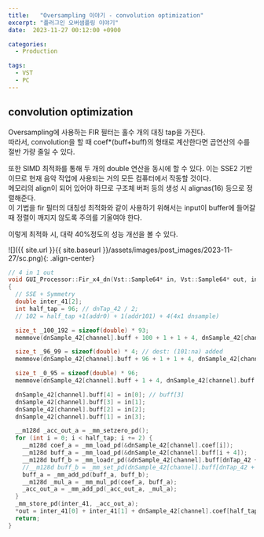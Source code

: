 ```yaml
---
title:   "Oversampling 이야기 - convolution optimization"
excerpt: "플러그인 오버샘플링 이야기"
date:  2023-11-27 00:12:00 +0900

categories:
  - Production

tags:
  - VST
  - PC
---
```


## convolution optimization  

Oversampling에 사용하는 FIR 필터는 홀수 개의 대칭 tap을 가진다.  
따라서, convolution을 할 때 coef*(buff+buff)의 형태로 계산한다면 곱연산의 수를 절반 가량 줄일 수 있다.  

또한 SIMD 최적화를 통해 두 개의 double 연산을 동시에 할 수 있다. 이는 SSE2 기반이므로 현재 음악 작업에 사용되는 거의 모든 컴퓨터에서 작동할 것이다.  
메모리의 align이 되어 있어야 하므로 구조체 버퍼 등의 생성 시 alignas(16) 등으로 정렬해준다.  
이 기법을 fir 필터의 대칭성 최적화와 같이 사용하기 위해서는 input이 buffer에 들어갈 때 정렬이 깨지지 않도록 주의를 기울여야 한다.  

이렇게 최적화 시, 대략 40%정도의 성능 개선을 볼 수 있다.  

![]({{ site.url }}{{ site.baseurl }}/assets/images/post_images/2023-11-27/sc.png){: .align-center}  

``` c++
// 4 in 1 out
void GUI_Processor::Fir_x4_dn(Vst::Sample64* in, Vst::Sample64* out, int32 channel)
{
  // SSE + Symmetry
  double inter_41[2];
  int half_tap = 96; // dnTap_42 / 2;
  // 102 = half_tap +1(addr0) + 1(addr101) + 4(4x1 dnsample)

  size_t _100_192 = sizeof(double) * 93;
  memmove(dnSample_42[channel].buff + 100 + 1 + 1 + 4, dnSample_42[channel].buff + 100 + 1 + 1, _100_192);

  size_t _96_99 = sizeof(double) * 4; // dest: (101:na) added
  memmove(dnSample_42[channel].buff + 96 + 1 + 1 + 4, dnSample_42[channel].buff + 96 + 1, _96_99);

  size_t _0_95 = sizeof(double) * 96;
  memmove(dnSample_42[channel].buff + 1 + 4, dnSample_42[channel].buff + 1, _0_95);

  dnSample_42[channel].buff[4] = in[0]; // buff[3]
  dnSample_42[channel].buff[3] = in[1];
  dnSample_42[channel].buff[2] = in[2];
  dnSample_42[channel].buff[1] = in[3];

  __m128d _acc_out_a = _mm_setzero_pd();
  for (int i = 0; i < half_tap; i += 2) {
    __m128d coef_a = _mm_load_pd(&dnSample_42[channel].coef[i]);
    __m128d buff_a = _mm_load_pd(&dnSample_42[channel].buff[i + 4]);
    __m128d buff_b = _mm_loadr_pd(&dnSample_42[channel].buff[dnTap_42 + 4 - 1 - i]);
    //__m128d buff_b = _mm_set_pd(dnSample_42[channel].buff[dnTap_42 + 4 - 1 - i ], dnSample_42[channel].buff[dnTap_42 + 4 - 1 - i+1]);
    buff_a = _mm_add_pd(buff_a, buff_b);
    __m128d _mul_a = _mm_mul_pd(coef_a, buff_a);
    _acc_out_a = _mm_add_pd(_acc_out_a, _mul_a);
  }
  _mm_store_pd(inter_41, _acc_out_a);
  *out = inter_41[0] + inter_41[1] + dnSample_42[channel].coef[half_tap] * dnSample_42[channel].buff[half_tap + 4];
  return; 
}

```

